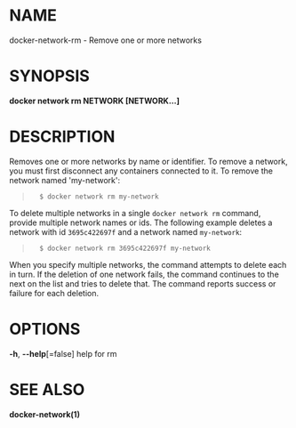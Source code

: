 # NAME

docker-network-rm - Remove one or more networks

# SYNOPSIS

**docker network rm NETWORK \[NETWORK...\]**

# DESCRIPTION

Removes one or more networks by name or identifier. To remove a network, you must first disconnect any containers connected to it. To remove the network named 'my-network':

>       $ docker network rm my-network

To delete multiple networks in a single `docker network rm` command, provide multiple network names or ids. The following example deletes a network with id `3695c422697f` and a network named `my-network`:

>       $ docker network rm 3695c422697f my-network

When you specify multiple networks, the command attempts to delete each in turn. If the deletion of one network fails, the command continues to the next on the list and tries to delete that. The command reports success or failure for each deletion.

# OPTIONS

**-h**, **--help**\[=false\] help for rm

# SEE ALSO

**docker-network(1)**
